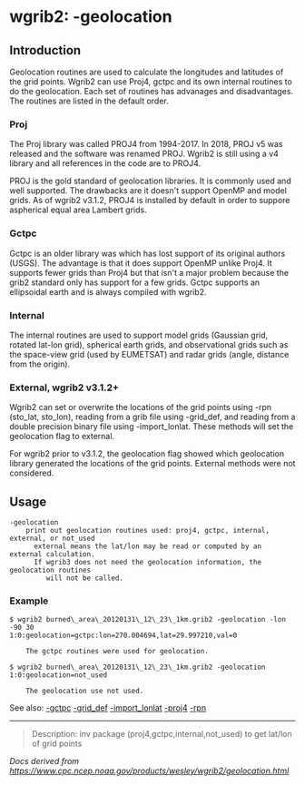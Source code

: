 # wgrib2: -geolocation

## Introduction

Geolocation routines are used to calculate the longitudes and latitudes
of the grid points. Wgrib2 can use Proj4, gctpc and its own internal
routines to do the geolocation. Each set of routines has advanages and
disadvantages. The routines are listed in the default order.

### Proj

The Proj library was called PROJ4 from 1994-2017. In 2018, PROJ v5 was released
and the software was renamed PROJ. Wgrib2 is still using a v4 library and
all references in the code are to PROJ4.

PROJ is the gold standard of geolocation libraries. It is commonly used
and well supported. The drawbacks are it doesn't support OpenMP and
model grids. As of wgrib2 v3.1.2, PROJ4 is installed by default in order
to suppore aspherical equal area Lambert grids.

### Gctpc

Gctpc is an older library was which has lost support of its original authors (USGS).
The advantage is that it does support OpenMP unlike Proj4. It supports fewer grids
than Proj4 but that isn't a major problem because the grib2 standard only has
support for a few grids. Gctpc supports an ellipsoidal earth and
is always compiled with wgrib2.

### Internal

The internal routines are used to support model grids (Gaussian grid, rotated lat-lon grid),
spherical earth grids, and observational grids such as the space-view grid (used by EUMETSAT)
and radar grids (angle, distance from the origin).

### External, wgrib2 v3.1.2+

Wgrib2 can set or overwrite the locations of the grid points using -rpn
(sto_lat, sto_lon), reading from a grib file using -grid_def, and reading from
a double precision binary file using -import_lonlat. These methods will
set the geolocation flag to external.

For wgrib2 prior to v3.1.2, the geolocation flag showed which geolocation library
generated the locations of the grid points. External methods were not considered.

## Usage

```
-geolocation
    print out geolocation routines used: proj4, gctpc, internal, external, or not_used
      external means the lat/lon may be read or computed by an external calculation.
      If wgrib3 does not need the geolocation information, the geolocation routines
         will not be called.
```

### Example

```
$ wgrib2 burned\_area\_20120131\_12\_23\_1km.grib2 -geolocation -lon -90 30
1:0:geolocation=gctpc:lon=270.004694,lat=29.997210,val=0

	The gctpc routines were used for geolocation.

$ wgrib2 burned\_area\_20120131\_12\_23\_1km.grib2 -geolocation
1:0:geolocation=not_used

	The geolocation use not used.
```

See also:
[-gctpc](./gctpc.md)
[-grid_def](./grid_def.md)
[-import_lonlat](./import_lonlat.md)
[-proj4](./proj4.md)
[-rpn](./rpn.md)

---

> Description: inv package (proj4,gctpc,internal,not_used) to get lat/lon of grid points

_Docs derived from <https://www.cpc.ncep.noaa.gov/products/wesley/wgrib2/geolocation.html>_

